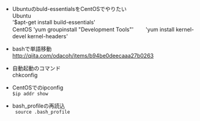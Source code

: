 - Ubuntuのbuld-essentialsをCentOSでやりたい  
Ubuntu  
'$apt-get install build-essentials'  
CentOS
'yum groupinstall "Development Tools"'　　
'yum install kernel-devel kernel-headers'

- bashで単語移動  
http://qiita.com/odacoh/items/b94be0deecaaa27b0263

- 自動起動のコマンド  
chkconfig

- CentOSでのipconfig  
`$ip addr show`

- bash_profileの再読込  
` source .bash_profile`
